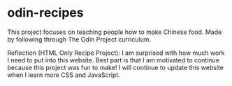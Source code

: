 # odin-recipes

This project focuses on teaching people how to make Chinese food. Made
by following through The Odin Project curriculum.

Reflection (HTML Only Recipe Project): I am surprised with how much work I need
to put into this website. Best part is that I am motivated to continue because
this project was fun to make! I will continue to update this website when I
learn more CSS and JavaScript.